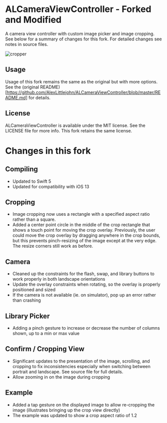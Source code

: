 # ALCameraViewController - Forked and Modified

A camera view controller with custom image picker and image cropping. See below for 
a summary of changes for this fork. For detailed changes see notes in source files.

![cropper](https://cloud.githubusercontent.com/assets/932822/8455697/c627ac44-2006-11e5-82be-7f96e73d9b1f.jpg)


## Usage ##

Usage of this fork remains the same as the original but with more options. See the (original README)[https://github.com/AlexLittlejohn/ALCameraViewController/blob/master/README.md] for details.

## License
ALCameraViewController is available under the MIT license. See the LICENSE file for more info.  This fork retains the same license.


# Changes in this fork

## Compiling

* Updated to Swift 5
* Updated for compatibility with iOS 13

## Cropping

* Image cropping now uses a rectangle with a specified aspect ratio rather than a square.  
* Added a center point circle in the middle of the crop rectangle that shows a touch point for moving the crop overlay. Previously, the user could move the crop overlay by dragging anywhere in the crop bounds, but this prevents pinch-resizing of the image except at the very edge. The resize corners still work as before.

## Camera

* Cleaned up the constraints for the flash, swap, and library buttons to work properly in both landscape orientations
* Update the overlay constraints when rotating, so the overlay is properly positioned and sized
* If the camera is not available (ie. on simulator), pop up an error rather than crashing


## Library Picker

* Adding a pinch gesture to increase or decrease the number of columns shown, up to a min or max value


## Confirm / Cropping View

* Significant updates to the presentation of the image, scrolling, and cropping to fix inconsistencies especially when switching between portrait and landscape.  See source file for full details.
* Allow zooming in on the image during cropping

## Example 

* Added a tap gesture on the displayed image to allow re-cropping the image (illustrates bringing up the crop view directly)
* The example was updated to show a crop aspect ratio of 1.2 


